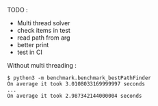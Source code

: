 TODO :

* Multi thread solver
* check items in test
* read path from arg
* better print
* test in CI

Without multi threading : 

```shell
$ python3 -m benchmark.benchmark_bestPathFinder  
On average it took 3.0108033169999997 seconds  
...  
On average it took 2.987342144000004 seconds  
```
